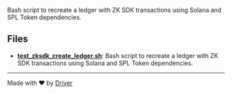 <!--------------------------------------------------------------------------------->
<!-- IMPORTANT: This file is auto-generated by Driver (https://driver.ai). -------->
<!-- Manual edits may be overwritten on future commits. --------------------------->
<!--------------------------------------------------------------------------------->

Bash script to recreate a ledger with ZK SDK transactions using Solana and SPL Token dependencies.


## Files
- **[test_zksdk_create_ledger.sh](test_zksdk_create_ledger.sh.md)**: Bash script to recreate a ledger with ZK SDK transactions using Solana and SPL Token dependencies.

---
Made with ❤️ by [Driver](https://www.driver.ai/)